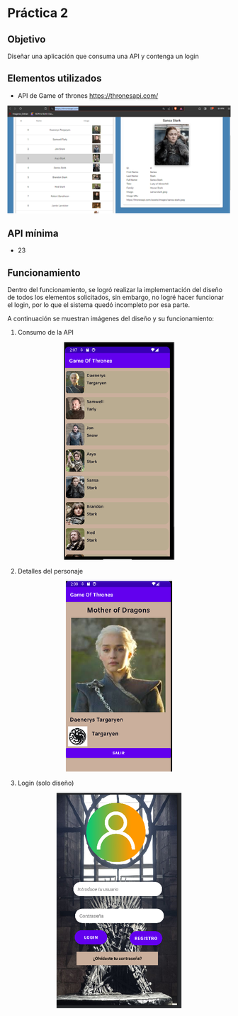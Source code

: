 # Práctica 2

## Objetivo
Diseñar una aplicación que consuma una API y contenga un login

## Elementos utilizados
* API de Game of thrones https://thronesapi.com/
<p align="center"><img src="images/API.png"/></p>

## API mínima 
* 23

## Funcionamiento
Dentro del funcionamiento, se logró realizar la implementación del diseño de todos los elementos solicitados, sin embargo, no logré hacer funcionar el login, por lo que el sistema quedó incompleto por esa parte.

A continuación se muestran imágenes del diseño y su funcionamiento:

1. Consumo de la API
<p align="center"><img src="images/Consumo_API.png"/></p>

2. Detalles del personaje
<p align="center"><img src="images/detalles_personaje.png"/></p>

3. Login (solo diseño)
<p align="center"><img src="images/login_design.png"/></p>
